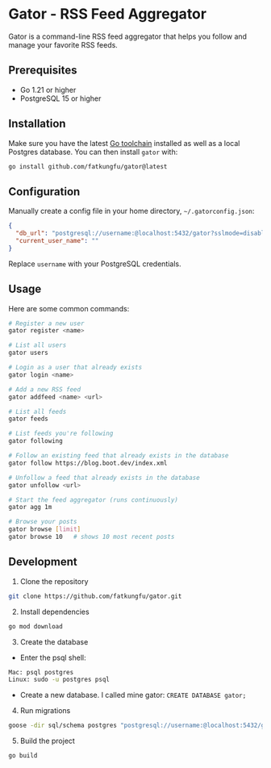 # Gator - RSS Feed Aggregator

Gator is a command-line RSS feed aggregator that helps you follow and manage your favorite RSS feeds.

## Prerequisites

- Go 1.21 or higher
- PostgreSQL 15 or higher

## Installation

Make sure you have the latest [Go toolchain](https://golang.org/dl/) installed as well as a local Postgres database. You can then install `gator` with:

```bash
go install github.com/fatkungfu/gator@latest
```

## Configuration

Manually create a config file in your home directory, `~/.gatorconfig.json`:

```json
{
  "db_url": "postgresql://username:@localhost:5432/gator?sslmode=disable",
  "current_user_name": ""
}
```

Replace `username` with your PostgreSQL credentials.

## Usage

Here are some common commands:

```bash
# Register a new user
gator register <name>

# List all users
gator users

# Login as a user that already exists
gator login <name>

# Add a new RSS feed
gator addfeed <name> <url>

# List all feeds
gator feeds

# List feeds you're following
gator following

# Follow an existing feed that already exists in the database
gator follow https://blog.boot.dev/index.xml

# Unfollow a feed that already exists in the database
gator unfollow <url>

# Start the feed aggregator (runs continuously)
gator agg 1m

# Browse your posts
gator browse [limit]
gator browse 10   # shows 10 most recent posts
```

## Development

1. Clone the repository

```bash
git clone https://github.com/fatkungfu/gator.git
```

2. Install dependencies

```bash
go mod download
```

3. Create the database

- Enter the psql shell:

```bash
Mac: psql postgres
Linux: sudo -u postgres psql
```

- Create a new database. I called mine gator:
  `CREATE DATABASE gator;`

4. Run migrations

```bash
goose -dir sql/schema postgres "postgresql://username:@localhost:5432/gator" up
```

5. Build the project

```bash
go build
```
